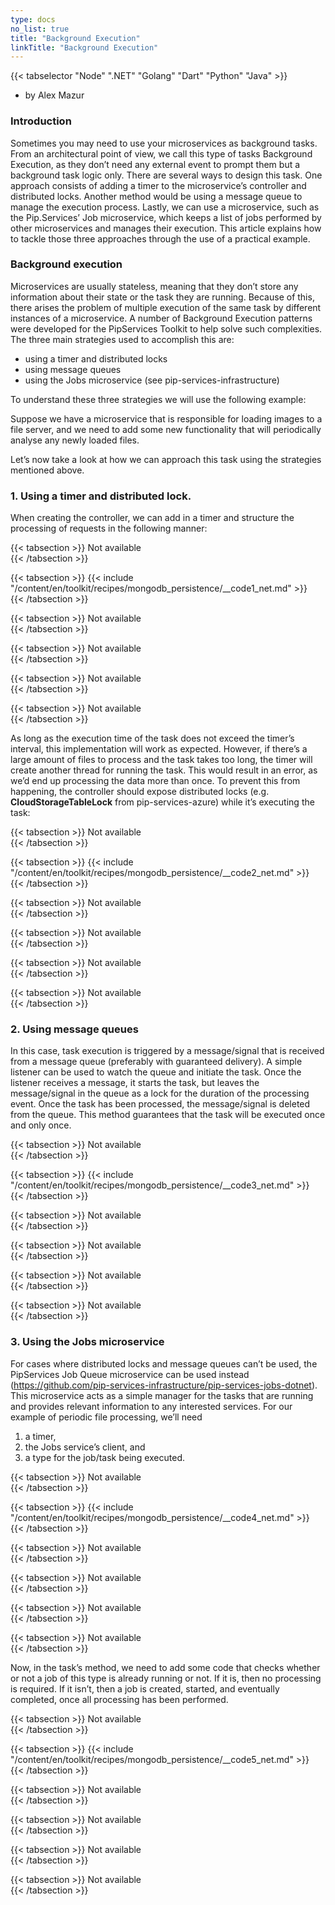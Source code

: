 ```yaml
---
type: docs
no_list: true
title: "Background Execution"
linkTitle: "Background Execution"
---
```


{{< tabselector "Node" ".NET" "Golang" "Dart" "Python" "Java" >}}

- by Alex Mazur

### Introduction

Sometimes you may need to use your microservices as background tasks. From an architectural point of view, we call this type of tasks Background Execution, as they don’t need any external event to prompt them but a background task logic only.
There are several ways to design this task. One approach consists of adding a timer to the microservice’s controller and distributed locks. Another method would be using a message queue to manage the execution process. Lastly, we can use a microservice, such as the Pip.Services’ Job microservice, which keeps a list of jobs performed by other microservices and manages their execution.
This article explains how to tackle those three approaches through the use of a practical example.

### Background execution

Microservices are usually stateless, meaning that they don’t store any information about their state or the task they are running. Because of this, there arises the problem of multiple execution of the same task by different instances of a microservice. A number of Background Execution patterns were developed for the PipServices Toolkit to help solve such complexities. The three main strategies used to accomplish this are:


- using a timer and distributed locks
- using message queues
- using the Jobs microservice (see pip-services-infrastructure)

To understand these three strategies we will use the following example:

Suppose we have a microservice that is responsible for loading images to a file server, and we need to add some new functionality that will periodically analyse any newly loaded files.

Let’s now take a look at how we can approach this task using the strategies mentioned above.

### 1. Using a timer and distributed lock.

When creating the controller, we can add in a timer and structure the processing of requests in the following manner:

{{< tabsection >}}
  Not available  
{{< /tabsection >}}

{{< tabsection >}}
  {{< include "/content/en/toolkit/recipes/mongodb_persistence/__code1_net.md" >}}    
{{< /tabsection >}}

{{< tabsection >}}
  Not available  
{{< /tabsection >}}

{{< tabsection >}}
  Not available    
{{< /tabsection >}}

{{< tabsection >}}
  Not available  
{{< /tabsection >}}

{{< tabsection >}}
  Not available  
{{< /tabsection >}}


As long as the execution time of the task does not exceed the timer’s interval, this implementation will work as expected. However, if there’s a large amount of files to process and the task takes too long, the timer will create another thread for running the task. This would result in an error, as we’d end up processing the data more than once. To prevent this from happening, the controller should expose distributed locks (e.g. **CloudStorageTableLock** from pip-services-azure) while it’s executing the task:

{{< tabsection >}}
  Not available  
{{< /tabsection >}}

{{< tabsection >}}
  {{< include "/content/en/toolkit/recipes/mongodb_persistence/__code2_net.md" >}}    
{{< /tabsection >}}

{{< tabsection >}}
  Not available  
{{< /tabsection >}}

{{< tabsection >}}
  Not available    
{{< /tabsection >}}

{{< tabsection >}}
  Not available  
{{< /tabsection >}}

{{< tabsection >}}
  Not available  
{{< /tabsection >}}

### 2. Using message queues

In this case, task execution is triggered by a message/signal that is received from a message queue (preferably with guaranteed delivery). A simple listener can be used to watch the queue and initiate the task. Once the listener receives a message, it starts the task, but leaves the message/signal in the queue as a lock for the duration of the processing event. Once the task has been processed, the message/signal is deleted from the queue. This method guarantees that the task will be executed once and only once.

{{< tabsection >}}
  Not available  
{{< /tabsection >}}

{{< tabsection >}}
  {{< include "/content/en/toolkit/recipes/mongodb_persistence/__code3_net.md" >}}    
{{< /tabsection >}}

{{< tabsection >}}
  Not available  
{{< /tabsection >}}

{{< tabsection >}}
  Not available    
{{< /tabsection >}}

{{< tabsection >}}
  Not available  
{{< /tabsection >}}

{{< tabsection >}}
  Not available  
{{< /tabsection >}}

### 3. Using the Jobs microservice
For cases where distributed locks and message queues can’t be used, the PipServices Job Queue microservice can be used instead (https://github.com/pip-services-infrastructure/pip-services-jobs-dotnet). This microservice acts as a simple manager for the tasks that are running and provides relevant information to any interested services. For our example of periodic file processing, we’ll need 
1. a timer, 
2. the Jobs service’s client, and 
3. a type for the job/task being executed.

{{< tabsection >}}
  Not available  
{{< /tabsection >}}

{{< tabsection >}}
  {{< include "/content/en/toolkit/recipes/mongodb_persistence/__code4_net.md" >}}    
{{< /tabsection >}}

{{< tabsection >}}
  Not available  
{{< /tabsection >}}

{{< tabsection >}}
  Not available    
{{< /tabsection >}}

{{< tabsection >}}
  Not available  
{{< /tabsection >}}

{{< tabsection >}}
  Not available  
{{< /tabsection >}}


Now, in the task’s method, we need to add some code that checks whether or not a job of this type is already running or not. If it is, then no processing is required. If it isn’t, then a job is created, started, and eventually completed, once all processing has been performed.

{{< tabsection >}}
  Not available  
{{< /tabsection >}}

{{< tabsection >}}
  {{< include "/content/en/toolkit/recipes/mongodb_persistence/__code5_net.md" >}}    
{{< /tabsection >}}

{{< tabsection >}}
  Not available  
{{< /tabsection >}}

{{< tabsection >}}
  Not available    
{{< /tabsection >}}

{{< tabsection >}}
  Not available  
{{< /tabsection >}}

{{< tabsection >}}
  Not available  
{{< /tabsection >}}
